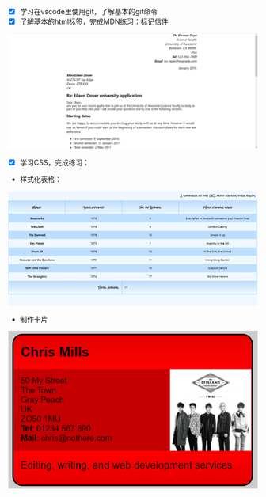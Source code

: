 - [X] 学习在vscode里使用git，了解基本的git命令
- [X] 了解基本的html标签，完成MDN练习：标记信件

<img src="res/letter.jpg" alt="标记信件" >

- [X] 学习CSS，完成练习：
+ 样式化表格：
<img src="res/table.jpg" alt="样式化表格" >

+ 制作卡片
<img src="res/card.jpg" alt="样式化卡片">